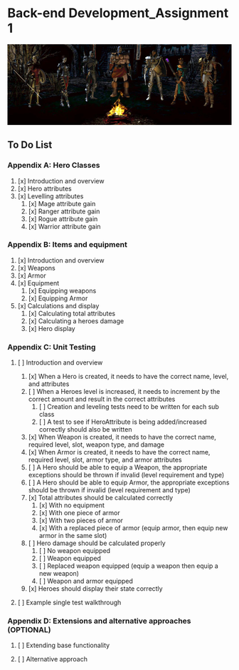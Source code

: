 # Back-end Development_Assignment 1


![alt text](assignment1_character_selection_screen.png "Title Text")


## To Do List 

### Appendix A: Hero Classes
1. [x] Introduction and overview
2. [x] Hero attributes
3. [x] Levelling attributes
   1. [x] Mage attribute gain
   2. [x] Ranger attribute gain
   3. [x] Rogue attribute gain
   4. [x] Warrior attribute gain

### Appendix B: Items and equipment
1. [x] Introduction and overview
2. [x] Weapons
3. [x] Armor
4. [x] Equipment
   1. [x] Equipping weapons
   2. [x] Equipping Armor
5. [x] Calculations and display
   1. [x] Calculating total attributes
   2. [x] Calculating a heroes damage
   3. [x] Hero display

### Appendix C: Unit Testing

1. [ ] Introduction and overview
      1. [x] When a Hero is created, it needs to have the correct name, level, and attributes
      2. [ ] When a Heroes level is increased, it needs to increment by the correct amount and result in the correct attributes
         1. [ ] Creation and leveling tests need to be written for each sub class
         2. [ ] A test to see if HeroAttribute is being added/increased correctly should also be written
      3. [x] When Weapon is created, it needs to have the correct name, required level, slot, weapon type, and damage
      4. [x] When Armor is created, it needs to have the correct name, required level, slot, armor type, and armor attributes
      5. [ ] A Hero should be able to equip a Weapon, the appropriate exceptions should be thrown if invalid (level requirement and type)
      6. [ ] A Hero should be able to equip Armor, the appropriate exceptions should be thrown if invalid (level requirement and type)
      7. [x] Total attributes should be calculated correctly
         1. [x] With no equipment
         2. [x] With one piece of armor
         3. [x] With two pieces of armor
         4. [x] With a replaced piece of armor (equip armor, then equip new armor in the same slot)
      8. [ ] Hero damage should be calculated properly
         1. [ ] No weapon equipped
         2. [ ] Weapon equipped
         3. [ ] Replaced weapon equipped (equip a weapon then equip a new weapon)
         4. [ ] Weapon and armor equipped
      9. [x] Heroes should display their state correctly

2. [ ] Example single test walkthrough


### Appendix D: Extensions and alternative approaches (OPTIONAL)

1. [ ] Extending base functionality

2. [ ] Alternative approach



